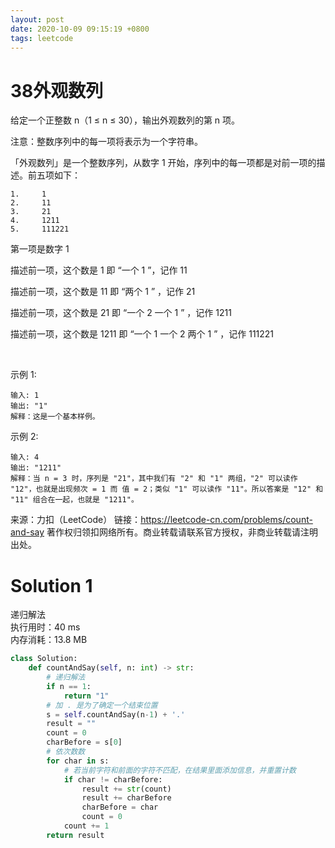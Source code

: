 ```yaml
---
layout: post
date: 2020-10-09 09:15:19 +0800
tags: leetcode
---
```


# 38外观数列

给定一个正整数 n（1 ≤ n ≤ 30），输出外观数列的第 n 项。

注意：整数序列中的每一项将表示为一个字符串。

「外观数列」是一个整数序列，从数字 1 开始，序列中的每一项都是对前一项的描述。前五项如下：
```
1.     1
2.     11
3.     21
4.     1211
5.     111221
```
第一项是数字 1

描述前一项，这个数是 1 即 “一个 1 ”，记作 11

描述前一项，这个数是 11 即 “两个 1 ” ，记作 21

描述前一项，这个数是 21 即 “一个 2 一个 1 ” ，记作 1211

描述前一项，这个数是 1211 即 “一个 1 一个 2 两个 1 ” ，记作 111221

 

示例 1:
```
输入: 1
输出: "1"
解释：这是一个基本样例。
```
示例 2:
```
输入: 4
输出: "1211"
解释：当 n = 3 时，序列是 "21"，其中我们有 "2" 和 "1" 两组，"2" 可以读作 "12"，也就是出现频次 = 1 而 值 = 2；类似 "1" 可以读作 "11"。所以答案是 "12" 和 "11" 组合在一起，也就是 "1211"。
```
来源：力扣（LeetCode）
链接：https://leetcode-cn.com/problems/count-and-say
著作权归领扣网络所有。商业转载请联系官方授权，非商业转载请注明出处。

# Solution 1
递归解法  
执行用时：40 ms  
内存消耗：13.8 MB  
``` python
class Solution:
    def countAndSay(self, n: int) -> str:
        # 递归解法
        if n == 1:
            return "1"
        # 加 . 是为了确定一个结束位置
        s = self.countAndSay(n-1) + '.'
        result = ""
        count = 0
        charBefore = s[0]
        # 依次数数
        for char in s:
            # 若当前字符和前面的字符不匹配，在结果里面添加信息，并重置计数
            if char != charBefore:
                result += str(count)
                result += charBefore
                charBefore = char
                count = 0
            count += 1
        return result
```